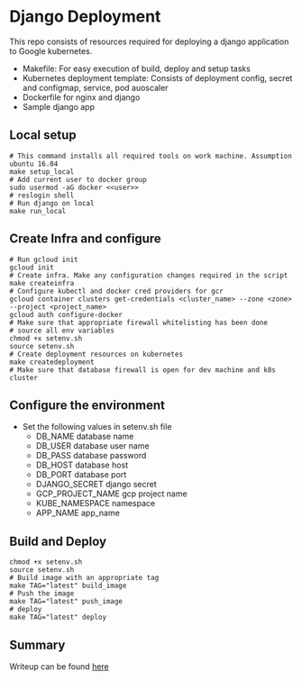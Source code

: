 # Django Deployment

This repo consists of resources required for deploying a django application to Google kubernetes. 
* Makefile: For easy execution of build, deploy and setup tasks
* Kubernetes deployment template: Consists of deployment config, secret and configmap, service, pod auoscaler
* Dockerfile for nginx and django
* Sample django app

## Local setup
```
# This command installs all required tools on work machine. Assumption ubuntu 16.04
make setup_local
# Add current user to docker group
sudo usermod -aG docker <<user>>
# reslogin shell
# Run django on local
make run_local
```
## Create Infra and configure
```
# Run gcloud init 
gcloud init
# Create infra. Make any configuration changes required in the script
make createinfra
# Configure kubectl and docker cred providers for gcr
gcloud container clusters get-credentials <cluster_name> --zone <zone> --project <project_name>
gcloud auth configure-docker
# Make sure that appropriate firewall whitelisting has been done
# source all env variables
chmod +x setenv.sh
source setenv.sh
# Create deployment resources on kubernetes
make createdeployment
# Make sure that database firewall is open for dev machine and k8s cluster
```

## Configure the environment
* Set the following values in setenv.sh file
   * DB_NAME    database name
   * DB_USER    database user name
   * DB_PASS    database password
   * DB_HOST    database host
   * DB_PORT   database port
   * DJANGO_SECRET     django secret
   * GCP_PROJECT_NAME   gcp project name
   * KUBE_NAMESPACE     namespace
   * APP_NAME   app_name

## Build and Deploy
```
chmod +x setenv.sh
source setenv.sh
# Build image with an appropriate tag
make TAG="latest" build_image
# Push the image
make TAG="latest" push_image
# deploy
make TAG="latest" deploy
```

## Summary 
Writeup can be found [here](https://github.com/bsandeep23/django-deployment/blob/master/WIKI.md "Wiki link")
